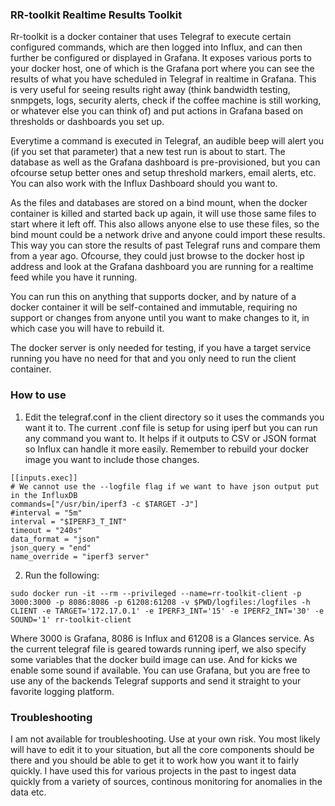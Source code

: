 ### RR-toolkit Realtime Results Toolkit

Rr-toolkit is a docker container that uses Telegraf to execute certain configured commands, which are then logged into Influx, and can then further be configured or displayed in Grafana.
It exposes various ports to your docker host, one of which is the Grafana port where you can see the results of what you have scheduled in Telegraf in realtime in Grafana. This is very
useful for seeing results right away (think bandwidth testing, snmpgets, logs, security alerts, check if the coffee machine is still working, or whatever else you can think of) and put actions
in Grafana based on thresholds or dashboards you set up.

Everytime a command is executed in Telegraf, an audible beep will alert you (if you set that parameter) that a new test run is about to start. The database as well as the Grafana dashboard
is pre-provisioned, but you can ofcourse setup better ones and setup threshold markers, email alerts, etc. You can also work with the Influx Dashboard should you want to.

As the files and databases are stored on a bind mount, when the docker container is killed and started back up again, it will use those same files to start where it left off. This also allows
anyone else to use these files, so the bind mount could be a network drive and anyone could import these results. This way you can store the results of past Telegraf runs and compare them from
a year ago. Ofcourse, they could just browse to the docker host ip address and look at the Grafana dashboard you are running for a realtime feed while you have it running.

You can run this on anything that supports docker, and by nature of a docker container it will be self-contained and immutable, requiring no support or changes from anyone until you want to
make changes to it, in which case you will have to rebuild it. 

The docker server is only needed for testing, if you have a target service running you have no need for that and you only need to run the client container.

### How to use

1. Edit the telegraf.conf in the client directory so it uses the commands you want it to. The current .conf file is setup for using iperf but you can run any command you want to. It helps if it
   outputs to CSV or JSON format so Influx can handle it more easily. Remember to rebuild your docker image you want to include those changes.

```
[[inputs.exec]]
# We cannot use the --logfile flag if we want to have json output put in the InfluxDB
commands=["/usr/bin/iperf3 -c $TARGET -J"]
#interval = "5m"
interval = "$IPERF3_T_INT"
timeout = "240s"
data_format = "json"
json_query = "end"
name_override = "iperf3 server"
```

2. Run the following:
```
sudo docker run -it --rm --privileged --name=rr-toolkit-client -p 3000:3000 -p 8086:8086 -p 61208:61208 -v $PWD/logfiles:/logfiles -h CLIENT -e TARGET='172.17.0.1' -e IPERF3_INT='15' -e IPERF2_INT='30' -e SOUND='1' rr-toolkit-client
```
Where 3000 is Grafana, 8086 is Influx and 61208 is a Glances service. As the current telegraf file is geared towards running iperf, we also specify some variables that the docker build image can use. And for kicks we enable some sound if available. You can use Grafana, but you are free to use any of the backends Telegraf supports and send it straight to your favorite logging platform.

### Troubleshooting

I am not available for troubleshooting. Use at your own risk. You most likely will have to edit it to your situation, but all the core components should be there and you should be able to get it
to work how you want it to fairly quickly. I have used this for various projects in the past to ingest data quickly from a variety of sources, continous monitoring for anomalies in the data etc.
